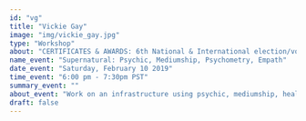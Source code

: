 ```yaml
---
id: "vg"
title: "Vickie Gay"
image: "img/vickie_gay.jpg"
type: "Workshop"
about: "CERTIFICATES & AWARDS: 6th National & International election/vote United States and World’s lightworkers 2016-2017. Of 17,000 entries from 83 countries. Public’s choice and word of mouth from around the globe Vickie Gay RANKS: World’s Best and America’s #1 Psychic, Medium, Paranormal Researcher Investigator. CERTIFIED Psychic Medium by AFCP Inc., NY.  AUTHOR of various books."
name_event: "Supernatural: Psychic, Mediumship, Psychometry, Empath"
date_event: "Saturday, February 10 2019"
time_event: "6:00 pm - 7:30pm PST"
summary_event: ""
about_event: "Work on an infrastructure using psychic, mediumship, healing energy, psychometry, empathic powers and the Akashic Records.  Work on how to set an intention with authority through the power of almighty divinity. Work with supernatural beings, learn how to send out prayers that are heard and get results.   Enjoy a guided meditation with a history of 90% of the participants making a connection themselves. Short readings to demonstrate the result of combining powers, and an unforgettable experience being in the presents of almighty beings assisting Vickie Gay. Sharpen your gifted skills, learn new techniques, and/or discover your spiritual powers. Everyone is invited."
draft: false
---
```

